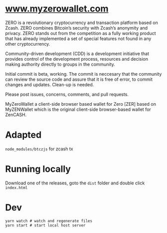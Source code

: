 # www.myzerowallet.com
ZERO is a revolutionary cryptocurrency and transaction platform based on Zcash.
ZERO combines Bitcoin’s security with Zcash’s anonymity and privacy.
ZERO stands out from the competition as a fully working product that has already implemented a set of special features not found in any other cryptocurrency.

Community-driven development (CDD) is a development initiative that provides control of the development process, resources and decision making authority directly to groups in the community.

Initial commit is beta, working. The commit is neccesary that the community can review the source code and assure that it is free of error, to commit changes and updates. Clean-up is needed.

Please post issues, concerns, comments, and pull requests.

MyZeroWallet a client-side browser based wallet for Zero [ZER] based on
MyZENWallet which is the original client-side browser-based wallet for ZenCASH.

# Adapted
`node_modules/btczjs` for zcash tx


# Running locally
Download one of the releases, goto the `dist` folder and double click `index.html`

# Dev
```shell
yarn watch # watch and regenerate files
yarn start # start local host server
```
